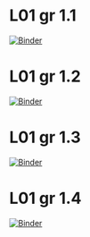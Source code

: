 # L01 gr 1.1

[![Binder](https://mybinder.org/badge_logo.svg)](https://mybinder.org/v2/gh/pyAGH/L01_2022/main?labpath=LAB_01_G1_1.ipynb)

# L01 gr 1.2

[![Binder](https://mybinder.org/badge_logo.svg)](https://mybinder.org/v2/gh/pyAGH/L01_2022/main?labpath=LAB_01_G1_2.ipynb)

# L01 gr 1.3
[![Binder](https://mybinder.org/badge_logo.svg)](https://mybinder.org/v2/gh/pyAGH/L01_2022/main?labpath=LAB_01_G1_3.ipynb)

# L01 gr 1.4
[![Binder](https://mybinder.org/badge_logo.svg)](https://mybinder.org/v2/gh/pyAGH/L01_2022/main?labpath=LAB_01_G1_4.ipynb)
